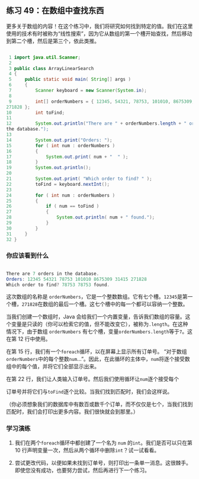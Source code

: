 ## 练习 49：在数组中查找东西

更多关于数组的内容！在这个练习中，我们将研究如何找到特定的值。我们在这里使用的技术有时被称为“线性搜索”，因为它从数组的第一个槽开始查找，然后移动到第二个槽，然后是第三个，依此类推。

```java

 1 import java.util.Scanner;
 2 
 3 public class ArrayLinearSearch
 4 {
 5     public static void main( String[] args )
 6     {
 7         Scanner keyboard = new Scanner(System.in);
 8 
 9         int[] orderNumbers = { 12345, 54321, 78753, 101010, 8675309, 31415, 
271828 };
10         int toFind;
11 
12         System.out.println("There are " + orderNumbers.length + " orders in 
the database.");
13 
14         System.out.print("Orders: ");
15         for ( int num : orderNumbers )
16         {
17             System.out.print( num + "  " );
18         }
19         System.out.println();
20 
21         System.out.print( "Which order to find? " );
22         toFind = keyboard.nextInt();
23 
24         for ( int num : orderNumbers )
25         {
26             if ( num == toFind )
27             {
28                 System.out.println( num + " found.");
29             }
30         }
31     }
32 }
```


### 你应该看到什么

```java

There are 7 orders in the database.
Orders: 12345 54321 78753 101010 8675309 31415 271828
Which order to find? 78753 78753 found.
```

这次数组的名称是 `orderNumbers`，它是一个整数数组。它有七个槽。`12345`是第一个槽，`271828`在数组的最后一个槽。这七个槽中的每一个都可以容纳一个整数。

当我们创建一个数组时，Java 会给我们一个内置变量，告诉我们数组的容量。这个变量是只读的（你可以检索它的值，但不能改变它），被称为`.length`。在这种情况下，由于数组 `orderNumbers` 有七个槽，变量`orderNumbers.length`等于`7`。这在第 12 行中使用。

在第 15 行，我们有一个`foreach`循环，以在屏幕上显示所有订单号。 “对于数组`orderNumbers`中的每个整数`num`...”。因此，在此循环的主体中，`num`将逐个接受数组中的每个值，并将它们全部显示出来。

在第 22 行，我们让人类输入订单号。然后我们使用循环让`num`逐个接受每个

订单号并将它们与`toFind`逐个比较。当我们找到匹配时，我们会这样说。

（你必须想象我们的数据库中有数百或数千个订单，而不仅仅是七个，当我们找到匹配时，我们会打印出更多内容。我们很快就会到那里。）

### 学习演练

1.  我们在两个`foreach`循环中都创建了一个名为 `num` 的`int`。我们是否可以只在第 10 行声明变量一次，然后从两个循环中删除`int`？试一试看看。

1.  尝试更改代码，以便如果未找到订单号，则打印出一条单一消息。这很棘手。即使您没有成功，也要努力尝试，然后再进行下一个练习。

